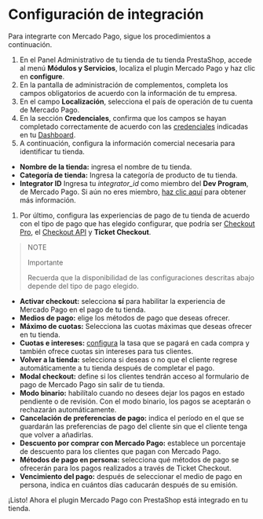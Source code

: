 # Configuración de integración
 
Para integrarte con Mercado Pago, sigue los procedimientos a continuación.
 
1. En el Panel Administrativo de tu tienda de tu tienda PrestaShop, accede al menú **Módulos y Servicios**, localiza el plugin Mercado Pago y haz clic en **configure**.
2. En la pantalla de administración de complementos, completa los campos obligatorios de acuerdo con la información de tu empresa.
3. En el campo **Localización**, selecciona el país de operación de tu cuenta de Mercado Pago.
4. En la sección **Credenciales**, confirma que los campos se hayan completado correctamente de acuerdo con las [credenciales](https://www.mercadopago[FAKER][URL][DOMAIN]/developers/es/guides/credentials/credentials) indicadas en tu [Dashboard](https://www.mercadopago[FAKER][URL][DOMAIN]/developers/es/guides/additional-content/your-integrations/introduction).  
5. A continuación, configura la información comercial necesaria para identificar tu tienda.
 
* **Nombre de la tienda:** ingresa el nombre de tu tienda.
* **Categoría de tienda:** Ingresa la categoría de producto de tu tienda.
* **Integrator ID** Ingresa tu *integrator_id* como miembro del **Dev Program**, de Mercado Pago. Si aún no eres miembro, [haz clic aquí](https://www.mercadopago[FAKER][URL][DOMAIN]/developers/es/developer-program) para obtener más información.
 
1. Por último, configura las experiencias de pago de tu tienda de acuerdo con el tipo de pago que has elegido configurar, que podría ser [Checkout Pro](https://www.mercadopago.[FAKER][URL][DOMAIN]/developers/es/guides/checkout-pro/introduction), el [Checkout API](https://www.mercadopago.[FAKER][URL][DOMINIO]/developers/es/guides/checkout-api/introduction) y **Ticket Checkout**.

> NOTE
>
> Importante
>
> Recuerda que la disponibilidad de las configuraciones descritas abajo depende del tipo de pago elegido.
 
* **Activar checkout:** selecciona **sí** para habilitar la experiencia de Mercado Pago en el pago de tu tienda.
* **Medios de pago:** elige los métodos de pago que deseas ofrecer.
* **Máximo de cuotas:** Selecciona las cuotas máximas que deseas ofrecer en tu tienda.
* **Cuotas e intereses:** [configura](https://www.mercadopago.com.br/costs-section#from-section=menu) la tasa que se pagará en cada compra y también ofrece cuotas sin intereses para tus clientes.
* **Volver a la tienda:** selecciona si deseas o no que el cliente regrese automáticamente a tu tienda después de completar el pago.
* **Modal checkout:** define si los clientes tendrán acceso al formulario de pago de Mercado Pago sin salir de tu tienda.
* **Modo binario:** habilítalo cuando no desees dejar los pagos en estado pendiente o de revisión. Con el modo binario, los pagos se aceptarán o rechazarán automáticamente.
* **Cancelación de preferencias de pago:** indica el período en el que se guardarán las preferencias de pago del cliente sin que el cliente tenga que volver a añadirlas.
* **Descuento por comprar con Mercado Pago:** establece un porcentaje de descuento para los clientes que pagan con Mercado Pago.
* **Métodos de pago en persona:** selecciona qué métodos de pago se ofrecerán para los pagos realizados a través de Ticket Checkout.
* **Vencimiento del pago:** después de seleccionar el medio de pago en persona, indica en cuántos días caducarán después de su emisión.
 
¡Listo! Ahora el plugin Mercado Pago con PrestaShop está integrado en tu tienda.
 
